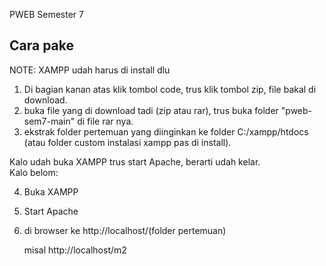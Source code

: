 PWEB Semester 7

## Cara pake
NOTE: XAMPP udah harus di install dlu

1. Di bagian kanan atas klik tombol code, trus klik tombol zip, file bakal di download.
2. buka file yang di download tadi (zip atau rar), trus buka folder "pweb-sem7-main" di file rar nya.
3. ekstrak folder pertemuan yang diinginkan ke folder C:/xampp/htdocs (atau folder custom instalasi xampp pas di install).

Kalo udah buka XAMPP trus start Apache, berarti udah kelar.
<br/>
Kalo belom:

4. Buka XAMPP
5. Start Apache
6. di browser ke http://localhost/(folder pertemuan)

   misal http://localhost/m2
